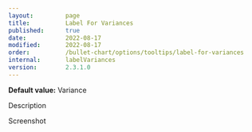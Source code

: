 ```yaml
---
layout:         page
title:          Label For Variances
published:      true
date:           2022-08-17
modified:   	2022-08-17
order:          /bullet-chart/options/tooltips/label-for-variances
internal:       labelVariances
version:        2.3.1.0
---
```


**Default value:** Variance

<todo>Description</todo>

<todo>Screenshot</todo>